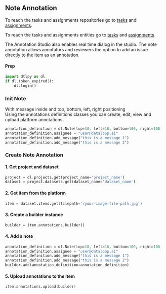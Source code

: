 ## Note Annotation  
To reach the tasks and assignments repositories go to <a href="https://sdk-docs.dataloop.ai/en/latest/repositories.html#module-dtlpy.repositories.tasks" target="_blank">tasks</a> and <a href="https://sdk-docs.dataloop.ai/en/latest/repositories.html#module-dtlpy.repositories.assignments" target="_blank">assignments</a>.  
  
  
To reach the tasks and assignments entities go to <a href="https://sdk-docs.dataloop.ai/en/latest/entities.html#module-dtlpy.entities.task" target="_blank">tasks</a> and <a href="https://sdk-docs.dataloop.ai/en/latest/entities.html#module-dtlpy.entities.assignment" target="_blank">assignments</a>.  
  
The Annotation Studio also enables real time dialog in the studio. The note annotation allows annotators and reviewers the option to add an issue directly to the item as an annotation.  
#### Prep  

```python
import dtlpy as dl
if dl.token_expired():
    dl.login()
```
### Init Note  
With message inside and top, bottom, left, right positioning  
Using the annotations definitions classes you can create, edit, view and  
upload platform annotations.  

```python
annotation_definition = dl.Note(top=10, left=10, bottom=100, right=100, label='my-label')
annotation_definition.assignee = "user@dataloop.ai"
annotation_definition.add_message("this is a message 1")
annotation_definition.add_message("this is a message 2")
```
### Create Note Annotation  
#### 1. Get project and dataset  

```python
project = dl.projects.get(project_name='project_name')
dataset = project.datasets.get(dataset_name='dataset_name')
```
#### 2. Get item from the platform  

```python
item = dataset.items.get(filepath='/your-image-file-path.jpg')
```
#### 3. Create a builder instance  

```python
builder = item.annotations.builder()
```
#### 4. Add a note  

```python
annotation_definition = dl.Note(top=10, left=10, bottom=100, right=100, label='my-label')
annotation_definition.assignee = "user@dataloop.ai"
annotation_definition.add_message("this is a message 1")
annotation_definition.add_message("this is a message 2")
builder.add(annotation_definition=annotation_definition)
```
#### 5. Upload annotations to the item  

```python
item.annotations.upload(builder)
```
